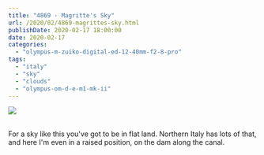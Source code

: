 ```yaml
---
title: "4869 - Magritte's Sky"
url: /2020/02/4869-magrittes-sky.html
publishDate: 2020-02-17 18:00:00
date: 2020-02-17
categories: 
  - "olympus-m-zuiko-digital-ed-12-40mm-f2-8-pro"
tags: 
  - "italy"
  - "sky"
  - "clouds"
  - "olympus-om-d-e-m1-mk-ii"
---
```

<div class="container">
<div class="center"><a target="_blank" href="https://d25zfm9zpd7gm5.cloudfront.net/1200x1200/2018/20180512_124104_lr.jpg"><img class="webfeedsFeaturedVisual" src="https://d25zfm9zpd7gm5.cloudfront.net/0600x0600/2018/20180512_124104_lr.jpg" /></a></div>
</div>
<br />

For a sky like this you've got to be in flat land. Northern Italy
has lots of that, and here I'm even in a raised position, on the dam
along the canal.
